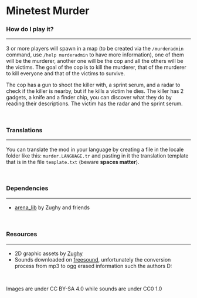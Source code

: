 # Minetest Murder


### How do I play it? <br/><hr/>
3 or more players will spawn in a map (to be created via the `/murderadmin` command, use `/help murderadmin` to have more information), one of them will be the murderer, another one will be the cop and all the others will be the victims.
The goal of the cop is to kill the murderer, that of the murderer to kill everyone and that of the victims to survive.

The cop has a gun to shoot the killer with, a sprint serum, and a radar to check if the killer is nearby, but if he kills a victim he dies.
The killer has 2 gadgets, a knife and a finder chip, you can discover what they do by reading their descriptions.
The victim has the radar and the sprint serum.

<br/>

### Translations <br/><hr/>
You can translate the mod in your language by creating a file in the locale folder like this: `murder.LANGUAGE.tr`
and pasting in it the translation template that is in the file `template.txt` (beware **spaces matter**).

<br/>

### Dependencies <hr/>
* [arena_lib](https://gitlab.com/zughy-friends-minetest/arena_lib/) by Zughy and friends

<br/>

### Resources <hr/>
* 2D graphic assets by [Zughy](https://gitlab.com/marco_a)
* Sounds downloaded on [freesound](https://freesound.org/people/Bratish/sounds/500293/), unfortunately the conversion process from mp3 to ogg erased information such the authors D:

<br/>

Images are under CC BY-SA 4.0 while sounds are under CC0 1.0
